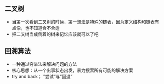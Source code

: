 ## 二叉树
- 当第一次看到二叉树的时候，第一想法是特殊的链表，因为定义结构和链表有点像，也不知道合不合适
- 把二叉树当成倒着的树来记忆应该就可以了吧

## 回溯算法
- 一种通过穷举法来解决问题的方法
- 核心思想：从一个出事状态出发，暴力搜索所有可能的解决方案
- try and back； ”尝试“与”回退“